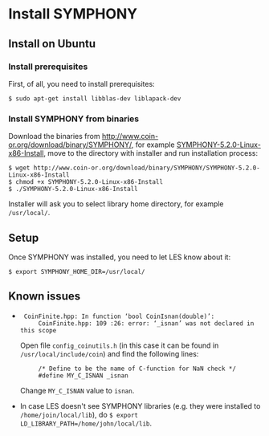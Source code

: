 <!--- -*- mode: markdown; -*- --->

# Install SYMPHONY

## Install on Ubuntu

### Install prerequisites

First, of all, you need to install prerequisites:

    $ sudo apt-get install libblas-dev liblapack-dev

### Install SYMPHONY from binaries

Download the binaries from <http://www.coin-or.org/download/binary/SYMPHONY/>,
for example [SYMPHONY-5.2.0-Linux-x86-Install](http://www.coin-or.org/download/binary/SYMPHONY/SYMPHONY-5.2.0-Linux-x86-Install), move
to the directory with installer and run installation process:

    $ wget http://www.coin-or.org/download/binary/SYMPHONY/SYMPHONY-5.2.0-Linux-x86-Install
    $ chmod +x SYMPHONY-5.2.0-Linux-x86-Install
    $ ./SYMPHONY-5.2.0-Linux-x86-Install

Installer will ask you to select library home directory, for example
`/usr/local/`.

## Setup

Once SYMPHONY was installed, you need to let LES know about it:

    $ export SYMPHONY_HOME_DIR=/usr/local/

## Known issues

*      CoinFinite.hpp: In function ‘bool CoinIsnan(double)’:
           CoinFinite.hpp: 109 :26: error: ‘_isnan’ was not declared in this scope

  Open file `config_coinutils.h` (in this case it can be found in
  `/usr/local/include/coin`) and find the following lines:

           /* Define to be the name of C-function for NaN check */
           #define MY_C_ISNAN _isnan

  Change `MY_C_ISNAN` value to `isnan`.

* In case LES doesn't see SYMPHONY libraries (e.g. they were installed to
  `/home/join/local/lib`), do `$ export LD_LIBRARY_PATH=/home/john/local/lib`.

